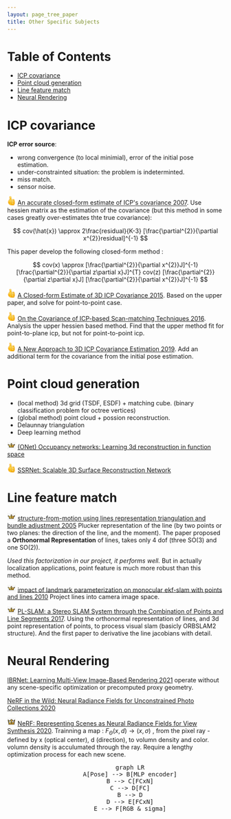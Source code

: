 ```yaml
---
layout: page_tree_paper
title: Other Specific Subjects
---
```


# Table of Contents
* [ICP covariance](#l1)
* [Point cloud generation](#l2)
* [Line feature match](#l3)
* [Neural Rendering](#l4)

<p/><p/>

# ICP covariance <a name="l1"></a>

**ICP error source**:

* wrong convergence (to local minimial), error of the initial pose estimation.
* under-constrainted situation: the problem is indeterminted.
* miss match.
* sensor noise.

<img src="/assets/img/paperread/thumbs.png" width="4%" height="4%"/> [An accurate closed-form estimate of ICP's covariance 2007](https://ieeexplore.ieee.org/document/4209579). Use hessien matrix as the estimation of the covariance (but this method in some cases greatly over-estimates thte true covariance):

$$
cov(\hat{x}) \approx 2\frac{residual}{K-3} [\frac{\partial^{2}}{\partial x^{2}}residual]^{-1}
$$

This paper develop the following closed-form method :

$$
cov(x) \approx [\frac{\partial^{2}}{\partial x^{2}}J]^{-1} [\frac{\partial^{2}}{\partial z\partial x}J]^{T} cov(z) [\frac{\partial^{2}}{\partial z\partial x}J] [\frac{\partial^{2}}{\partial x^{2}}J]^{-1}
$$

<img src="/assets/img/paperread/thumbs.png" width="4%" height="4%"/> [A Closed-form Estimate of 3D ICP Covariance 2015](https://sites.google.com/site/icpcovariance/). Based on the upper paper, and solve for point-to-point case.

<img src="/assets/img/paperread/thumbs.png" width="4%" height="4%"/> [On the Covariance of ICP-based Scan-matching Techniques 2016](https://arxiv.org/abs/1410.7632). Analysis the upper hessien based method. Find that the upper method fit for point-to-plane icp, but not for point-to-point icp.

<img src="/assets/img/paperread/thumbs.png" width="4%" height="4%"/> [A New Approach to 3D ICP Covariance Estimation 2019](https://arxiv.org/abs/1909.05722). Add an additional term for the covariance from the initial pose estimation.


# Point cloud generation <a name="l2"></a>

* (local method) 3d grid (TSDF, ESDF) + matching cube. (binary classification problem for octree vertices)
* (global method) point cloud + possion reconstruction.
* Delaunnay triangulation
* Deep learning method

<img src="/assets/img/paperread/chrown0.png" width="4%" height="4%"/> [(ONet) Occupancy networks: Learning 3d reconstruction in function space](https://arxiv.org/abs/1812.03828)

<img src="/assets/img/paperread/thumbs.png" width="4%" height="4%"/> [SSRNet: Scalable 3D Surface Reconstruction Network](https://arxiv.org/pdf/1911.07401.pdf)

# Line feature match <a name="l3"></a>

<img src="/assets/img/paperread/chrown0.png" width="4%" height="4%"/> [structure-from-motion using lines representation triangulation and bundle adjustment 2005](https://hal.archives-ouvertes.fr/hal-00092589/document) Plucker representation of the line (by two points or two planes: the direction of the line, and the moment). The paper proposed a **Orthonormal Representation** of lines, takes only 4 dof (three SO(3) and one SO(2)).

*Used this factorization in our project, it performs well.* But in actually localization applications, point feature is much more robust than this method.

<img src="/assets/img/paperread/chrown0.png" width="4%" height="4%"/> [impact of landmark parameterization on monocular ekf-slam with points and lines 2010](https://www.researchgate.net/publication/41182046_Impact_of_Landmark_Parametrization_on_Monocular_EKF-SLAM_with_Points_and_Lines) Project lines into camera image space.

<img src="/assets/img/paperread/chrown0.png" width="4%" height="4%"/> [PL-SLAM: a Stereo SLAM System through the Combination of Points and Line Segments 2017](https://arxiv.org/abs/1705.09479). Using the orthonormal representation of lines, and 3d point representation of points, to process visual slam (basicly ORBSLAM2 structure). And the first paper to derivative the line jacobians with detail.

# Neural Rendering <a name="l4"></a>

[IBRNet: Learning Multi-View Image-Based Rendering 2021](https://arxiv.org/abs/2102.13090) operate without any scene-specific optimization or precomputed proxy geometry.

[NeRF in the Wild: Neural Radiance Fields for Unconstrained Photo Collections 2020](https://arxiv.org/abs/2008.02268)

<img src="/assets/img/paperread/chrown.png" width="4%" height="4%"/> [NeRF: Representing Scenes as Neural Radiance Fields for View Synthesis 2020](https://arxiv.org/abs/2003.08934). Trainning a map : $F_{\Theta}(x, d) \to (x, \sigma)$ , from the pixel ray - defined by x (optical center), d (direction), to volumn density and color. volumn density is acculumated through the ray. Require a lengthy optimization process for each new scene.

<div align="center">  
  <pre class="mermaid">
        graph LR
        A[Pose] --> B[MLP encoder]
        B --> C[FCxN]
        C --> D[FC]
        B --> D
        D --> E[FCxN]
        E --> F[RGB & sigma]
  </pre>
</div>
